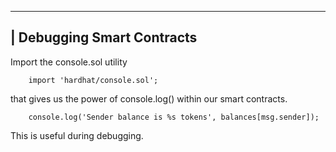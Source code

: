 ___________________________________________________
| Debugging Smart Contracts
---------------------------------------------------
Import the console.sol utility 

        import 'hardhat/console.sol';

that gives us the power of console.log() within our smart contracts.

        console.log('Sender balance is %s tokens', balances[msg.sender]);

 This is useful during debugging.
